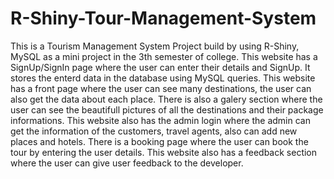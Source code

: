 # R-Shiny-Tour-Management-System

This is a Tourism Management System Project build by using R-Shiny, MySQL as a mini project in the 3th semester of college. This website has a SignUp/SignIn page where the user can enter their details and SignUp. It stores the enterd data in the database using MySQL queries. This website has a front page where the user can see many destinations, the user can also get the data about each place. There is also a galery section where the user can see the beautifull pictures of all the destinations and their package informations. This website also has the admin login where the admin can get the information of the customers, travel agents, also can add new places and hotels. There is a booking page where the user can book the tour by entering the user details. This website also has a feedback section where the user can give user feedback to the developer.

